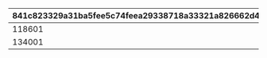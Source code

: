 |841c823329a31ba5fee5c74feea29338718a33321a826662d43e26a8c1418fc4|9a87247292139750508475eb6a278580c0467f589343268724a9a04909a9adc5|
| --- | --- |
|118601|1|
|134001|1|
